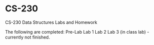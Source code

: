 # CS-230
CS-230 Data Structures Labs and Homework

The following are completed:
Pre-Lab
Lab 1
Lab 2
Lab 3 (in class lab) - currently not finished.
